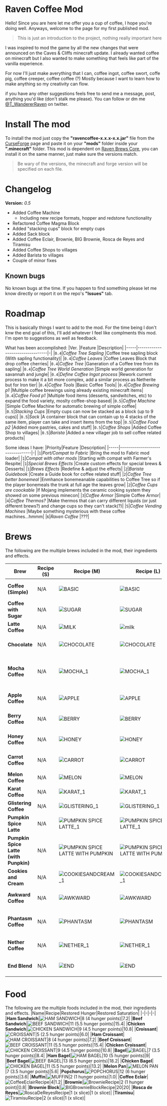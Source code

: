 
# Raven Coffee Mod
Hello! Since you are here let me offer you a cup of coffee, I hope you're doing well.
Anyways, welcome to the page for my first published mod.
>This is just an introduction to the project, nothing really important here

I was inspired to mod the game by all the new changes that were announced on the Caves & Cliffs minecraft update. I already wanted coffee on minecraft but I also wanted to make something that feels like part of the vanilla experience.

For now I'll just make averything that I can, coffee ingot, coffee swort, coffe pig, coffee creeper, coffee coffee (?) Mostly because I want to learn how to make anything so my creativity can flow.

if you have any other suggestions feels free to send me a message, post, anything you'd like (don't stalk me please). You can follow or dm me [@T_WandererRaven](https://twitter.com/T_WandererRaven) on twitter.
# Install The mod
To install the mod just copy the **"ravencoffee-x.x.x-x.x.jar"** file from the [CurseForge](https://www.curseforge.com/minecraft/mc-mods/raven-coffee) page and paste it on your **"mods"** folder inside your **".minecraft"** folder. This mod is dependent on [Raven Brews Core](https://www.curseforge.com/minecraft/mc-mods/raven-brews-core), you can install it on the same manner, just make sure the versions match.
>Be wary of the versions, the minecraft and forge version will be specified on each file.
# Changelog

**Version:** *0.5*
- Added Coffee Machine
  - Including new recipe formats, hopper and redstone functionality
- Refactored Coffee Magma Block
- Added "stacking cups" block for empty cups
- Added Sack block
- Added Coffee Eclair, Brownie, BIG Brownie, Rosca de Reyes and Tiramisu
- Added Coffee Shops to villages
- Added Barista to villages
- Couple of minor fixes

## Known bugs

No known bugs at the time.
If you happen to find something please let me know directly or report it on the repo's **"Issues"** tab.

# Roadmap
This is basically things I want to add to the mod. For the time being I don't knw the end goal of this, I'll add whatever I feel like complments this mod.
I'm open to suggestions as well as feedback.

What has been accomplished:
|Ver. |Feature                        |Description|
|-----|---------------------------------|-|
|`0.4`|*Coffee Tree Sapling*	      	|Coffee tree sapling block (With sapling functionality)|
|`0.4`|*Coffee Leaves*  	  	  	    |Coffee Leaves Block that drop coffee cherries|
|`0.4`|*Coffee Tree*		            	|Ganeration of a Coffee tree from its sapling|
|`0.4`|*Coffee Tree World Generation*	|Simple world generation for savannah and jungle|
|`0.4`|*Define Coffee Ingot process*	|Rework current process to make it a bit more complex, add a similar process as Netherite but for Iron tier|
|`0.4`|*Coffee Tools*		            	|Basic Coffee Tools|
|`0.4`|*Coffee Brewing p1*		      	|Multiple coffee brewings using already existing minecraft items|
|`0.4`|*Coffee Food p1*		          	|Multiple food items (desserts, sandwitches, etc) to expand the food variety, moslty coffee-shop based|
|`0.5`|*Coffee Machine*		          	|Simple Coffee Machine for automatic brewing of simple coffee|
|`0.5`|*Stacking Cups*		          	|Empty cups can now be stacked as a block (up to 9 cups)|
|`0.5`|*Sack*		                    	|A container block that can contain up to 4 stacks of the same item, player can take and insert items from the top|
|`0.5`|*Coffee Food p2*		          	|Added more pastries, cakes and stuff|
|`0.5`|*Coffee Shops*		            	|Added Coffee Shop to villages|
|`0.5`|*Barista*		                 	|Added a new villager job to sell coffee related products|

Some ideas I have:
|Priority|Feature                        |Description|
|-----|---------------------------------|-|
|`1`|*Port/Compat to Fabric*			|Bring the mod to Fabric mod loader|
|`1`|*Compat with other mods*			|Starting with compat with Farmer's Respite|
|`1`|*Special Brews Effects*			|Create custom effects for special brews & Desserts|
|`1`|*Brews Effects*			|Redefine & adjust the effects|
|`2`|*Barista Guidebook*			|Create a Guide book for coffee related stuff|
|`2`|*Coffee Tree better bonemeal*			|Enmhance bonemeanable capabilities to Coffee Tree so if the player bonemeals the trunk at full age the leaves grow|
|`2`|*Coffee Cups are coockable*			|If Mojang implements the ceramic cooking system they showed on some previous minecon|
|`3`|*Coffee Armor*			|Simple Coffee Armor|
|`4`|*Coffee Thermos?*			|Make thermos that can carry different liquids (or just different brews?) and change cups so they can't stack(?)|
|`5`|*Coffee Vending Machines*			|Maybe something mysterious with these coffee machines...hmmm|
|`6`|*Raven Coffee*			|???|


# Brews
The following are the multiple brews included in the mod, their ingredients and effects.

|Brew|Recipe (S)|Recipe (M)|Recipe (L)|Hunger/Saturation|Effects|
|-|-|-|-|-|-|
|**Coffee (Simple)**|N/A|![BASIC](https://user-images.githubusercontent.com/36650776/225400162-0dabdc3d-74da-4559-b339-632fe76aae29.png)|![BASIC](https://user-images.githubusercontent.com/36650776/225400326-8bdd75bf-35b8-4b71-ba10-48b1b6e9ae5b.png)|N/A|HASTE & (possible) SPEED|
|**Coffee with Sugar**|N/A|![SUGAR](https://user-images.githubusercontent.com/36650776/109730450-1a76fa00-7b7f-11eb-8760-cc4217baa70a.png)|![SUGAR](https://user-images.githubusercontent.com/36650776/109730861-d0424880-7b7f-11eb-9afe-5bfd5b75f218.png)|N/A|SPEED & (possible) HASTE|
|**Latte Coffee**|N/A|![MILK](https://user-images.githubusercontent.com/36650776/109730463-219e0800-7b7f-11eb-996e-6a7b0798f6cd.png)|![milk](https://user-images.githubusercontent.com/36650776/109730868-d506fc80-7b7f-11eb-9c0d-5265f14bac6f.png)|N/A|HASTE|
|**Chocolate**|N/A|![CHOCOLATE](https://user-images.githubusercontent.com/36650776/109730544-42665d80-7b7f-11eb-9ba0-14e589de8d29.png)|![CHOCOLATE](https://user-images.githubusercontent.com/36650776/109730874-d9cbb080-7b7f-11eb-8ae1-b1adf574eb78.png)|2/0.4|HEALTH BOOST & (possible) REGENERATION|
|**Mocha Coffee**|N/A|![MOCHA_1](https://user-images.githubusercontent.com/36650776/109730477-2662bc00-7b7f-11eb-821a-4cd5a621ddcc.png)|![MOCHA_1](https://user-images.githubusercontent.com/36650776/109730889-e18b5500-7b7f-11eb-806b-de7af7c318a1.png)|N/A|(possibles) HEALTH BOOST, REGENERATION & HASTE|
|**Apple Coffee**|N/A|![APPLE](https://user-images.githubusercontent.com/36650776/109729829-1c8c8900-7b7e-11eb-9704-45379ac30c9d.png)|![APPLE](https://user-images.githubusercontent.com/36650776/109729776-054d9b80-7b7e-11eb-85d6-e48e788b00b3.png)|2/1.2|(possibles) SPEED & HASTE|
|**Berry Coffee**|N/A|![BERRY](https://user-images.githubusercontent.com/36650776/109730608-5ca03b80-7b7f-11eb-956f-b7945a39c3b0.png)|![BERRY](https://user-images.githubusercontent.com/36650776/109730903-e7813600-7b7f-11eb-84fd-eae7cff55d19.png)|1/0.2|(possibles) HASTE & SPEED|
|**Honey Coffee**|N/A|![HONEY](https://user-images.githubusercontent.com/36650776/109730644-6f1a7500-7b7f-11eb-9c5e-0fa88fdca670.png)|![HONEY](https://user-images.githubusercontent.com/36650776/109730915-ecde8080-7b7f-11eb-8911-3ce30f6653eb.png)|6/1.2|SPEED & (possible) REGENERATION|
|**Carrot Coffee**|N/A|![CARROT](https://user-images.githubusercontent.com/36650776/109730658-7477bf80-7b7f-11eb-9224-fd60f1a15bfc.png)|![CARROT](https://user-images.githubusercontent.com/36650776/109730926-f1a33480-7b7f-11eb-9fe2-8e9a954fc8d5.png)|3/1.8|SPEED & (possible) HASTE|
|**Melon Coffee**|N/A|![MELON](https://user-images.githubusercontent.com/36650776/109730667-780b4680-7b7f-11eb-8052-3d6708fef69c.png)|![MELON](https://user-images.githubusercontent.com/36650776/109730937-f5cf5200-7b7f-11eb-8a18-b71f728fd4fe.png)|2/1.2|(possible) HASTE|
|**Karat Coffee**|N/A|![KARAT_1](https://user-images.githubusercontent.com/36650776/109730676-7c376400-7b7f-11eb-8bc1-3b01c4f71154.png)|![KARAT_1](https://user-images.githubusercontent.com/36650776/109730946-fb2c9c80-7b7f-11eb-8572-0dc0e23f8840.png)|6/9.6|(possible) NIGHT VISION|
|**Glistering Coffee**|N/A|![GLISTERING_1](https://user-images.githubusercontent.com/36650776/109730694-82c5db80-7b7f-11eb-923e-e5af2cfa98cf.png)|![GLISTERING_1](https://user-images.githubusercontent.com/36650776/109730977-08e22200-7b80-11eb-8975-42e602baff5d.png)|2/1.2|HEAL|
|**Pumpkin Spice Latte**|N/A|![PUMPKIN SPICE LATTE_1](https://user-images.githubusercontent.com/36650776/109730702-86f1f900-7b7f-11eb-9ea0-4ebc9dec99d8.png)|![PUMPKIN SPICE LATTE_1](https://user-images.githubusercontent.com/36650776/109730988-0e3f6c80-7b80-11eb-91dc-7a13fb23f844.png)|N/A|HASTE & (possible) SPEED|
|**Pumpkin Spice Latte (with Punpkin)**|N/A|![PUMPKIN SPICE LATTE WITH PUMPKIN](https://user-images.githubusercontent.com/36650776/109730711-8bb6ad00-7b7f-11eb-8fa5-cb7a20382c21.png)|![PUMPKIN SPICE LATTE WITH PUMPKIN](https://user-images.githubusercontent.com/36650776/109731000-11d2f380-7b80-11eb-9cef-b2eebbc3c7bd.png)|5/3|HASTE & (possible) SPEED|
|**Cookies and Cream**|N/A|![COOKIESANDCREAM_1](https://user-images.githubusercontent.com/36650776/132449541-c93b83f8-2797-4981-930c-c84c7962b91a.png)|![COOKIESANDCREAM_1](https://user-images.githubusercontent.com/36650776/132449583-238a3b49-20be-4829-846c-db97a3e6e099.png)|4/0.8|(possibles) SPEED & JUMP|
|**Awkward Coffee**|N/A|![AWKWARD](https://user-images.githubusercontent.com/36650776/109730718-9113f780-7b7f-11eb-8d2e-d68d72fa4917.png)|![AWKWARD](https://user-images.githubusercontent.com/36650776/109731009-15667a80-7b80-11eb-9735-a09349aff671.png)|N/A|HASTE & (possible) SPEED|
|**Phantasm Coffee**|N/A|![PHANTASM](https://user-images.githubusercontent.com/36650776/109730732-95d8ab80-7b7f-11eb-9917-62b802b7a6d9.png)|![PHANTASM](https://user-images.githubusercontent.com/36650776/109731019-19929800-7b80-11eb-8897-d549a49cdd61.png)|N/A|INVISIBILITY, FEATHER FALLING & WEAKNESS|
|**Nether Coffee**|N/A|![NETHER_1](https://user-images.githubusercontent.com/36650776/109730745-9bce8c80-7b7f-11eb-84b9-947ac2e638d6.png)|![NETHER_1](https://user-images.githubusercontent.com/36650776/109731027-1eefe280-7b80-11eb-9c9d-7068c7ae204d.png)|1/0.2|FIRE RESISTANCE & SPEED|
|**End Blend**|N/A|![END](https://user-images.githubusercontent.com/36650776/109730755-9ffaaa00-7b7f-11eb-88ad-143104977236.png)|![END](https://user-images.githubusercontent.com/36650776/109731038-23b49680-7b80-11eb-81db-e5cc096f155f.png)|2/1.2|LEVITATION & FEATHER FALLING|

# Food
The following are the multiple foods included in the mod, their ingredients and effects.
|Name|Recipe|Restored Hunger|Restored Saturation|
|-|-|-|-|
|**Ham Sandwich**|![HAM SANDWICH](https://user-images.githubusercontent.com/36650776/132444769-965584e2-2f19-4768-862b-69c2f1881bfb.png)|8 (4 hunger points)|7.2|
|**Beef Sandwich**|![BEEF SANDWICH](https://user-images.githubusercontent.com/36650776/132445284-bee5401b-2161-4ed9-975a-42c4638d8657.png)|11 (5.5 hunger points)|15.4|
|**Chicken Sandwich**|![CHICKEN SANDWICH](https://user-images.githubusercontent.com/36650776/132445341-85c5bdd6-9d1d-4105-912d-b9e143912c59.png)|9 (4.5 hunger points)|10.8|
|**Croissant**|![CROISSANT](https://user-images.githubusercontent.com/36650776/132445365-f8cef590-3cd5-4482-ad1f-4f72803359ef.png)|5 (2.5 hunger points)|6.0|
|**Ham Croissant**|![HAM CROISSANT](https://user-images.githubusercontent.com/36650776/132445384-fd532a18-eeac-4dea-ac24-8fef7702986b.png)|8 (4 hunger points)|7.2|
|**Beef Croissant**|![BEEF CROISSANT](https://user-images.githubusercontent.com/36650776/132445410-909a6889-723b-44b7-a442-dd64073d1c7c.png)|11 (5.5 hunger points)|15.4|
|**Chicken Croissant**|![CHICKEN CROISSANT](https://user-images.githubusercontent.com/36650776/132445452-a8dd79e0-5fd0-4e44-b8ab-25ff7eeceeab.png)|9 (4.5 hunger points)|10.8|
|**Bagel**|![BAGEL](https://user-images.githubusercontent.com/36650776/132445487-0ae19255-5fc7-4e9d-a95f-ff52098934ac.png)|7 (3.5 hunger points)|8.4|
|**Ham Bagel**|![HAM BAGEL](https://user-images.githubusercontent.com/36650776/132445512-8a9a5f56-ddf4-4347-808f-a1f5208b463d.png)|10 (5 hunger points)|9|
|**Beef Bagel**|![BEEF BAGEL](https://user-images.githubusercontent.com/36650776/132445543-4fef8ecb-9421-47b1-8d16-a7fc14617c50.png)|13 (6.5 hunger points)|18.2|
|**Chicken Bagel**|![CHICKEN BAGEL](https://user-images.githubusercontent.com/36650776/132445594-13eecd5e-b6d2-453f-a3aa-1bca29355d9e.png)|11 (5.5 hunger points)|13.2|
|**Melon Pan**|![MELON PAN](https://user-images.githubusercontent.com/36650776/132445614-7e8cda87-a7cc-4520-a8ab-d77dd05a8234.png)|7 (3.5 hunger points)|5.6|
|**Popchorus**|![POPCHORUS](https://user-images.githubusercontent.com/36650776/132445878-bd6fb454-f962-4d41-8ad6-ab4e3d9d5c8b.png)|12 (6 hunger points)|3.6|
|**Muffin**|![MUFFIN](https://user-images.githubusercontent.com/36650776/132445748-5b261d7b-1e13-40fc-81d7-6516b3166ff9.png)|2 (1 hunger points)|1.0|
|**Coffee Eclair**|![CoffeeEclairRecipe](https://user-images.githubusercontent.com/36650776/225449699-39f6ca51-1f7b-40d3-969d-a9bf88bbff2f.png)|4|1.2|
|**Brownie**|![BrownieRecipe](https://user-images.githubusercontent.com/36650776/225437852-a4aa69e3-d4c8-4ec0-92d4-e789f7230bd1.png)|2 (1 hunger point)|0.8|
|**Brownie Block**|![BIGBrownieBlockRecipe](https://user-images.githubusercontent.com/36650776/225440593-8939371c-736a-46e8-b230-909e27411cd7.png)|20|20|
|**Rosca de Reyes**|![RoscaDeReyesRecipe](https://user-images.githubusercontent.com/36650776/225445984-139819d8-43a1-4151-9460-c70007a6dee7.png)|1 (x slice)|1 (x slice)|
|**Tiramisu**|![TiramisuRecipe](https://user-images.githubusercontent.com/36650776/225450077-e1c6dad7-b627-4ed7-966c-ea7983ab6298.png)|2 (x slice)|1 (x slice)|
